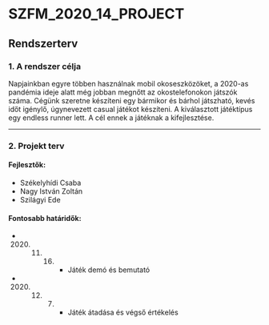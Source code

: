 # SZFM\_2020\_14\_PROJECT

## Rendszerterv

### 1. A rendszer célja

Napjainkban egyre többen használnak mobil okoseszközöket, a 2020-as pandémia ideje alatt még jobban megnőtt az okostelefonokon játszók száma. Cégünk szeretne készíteni egy bármikor és bárhol játszható, kevés időt igénylő, úgynevezett casual játékot készíteni. A kiválasztott játéktípus egy endless runner lett. A cél ennek a játéknak a kifejlesztése.

---
### 2. Projekt terv

#### Fejlesztők:
* Székelyhídi Csaba
* Nagy István Zoltán
* Szilágyi Ede

#### Fontosabb határidők:
* 2020. 11. 16. - Játék demó és bemutató
* 2020. 12. 07. - Játék átadása és végső értékelés